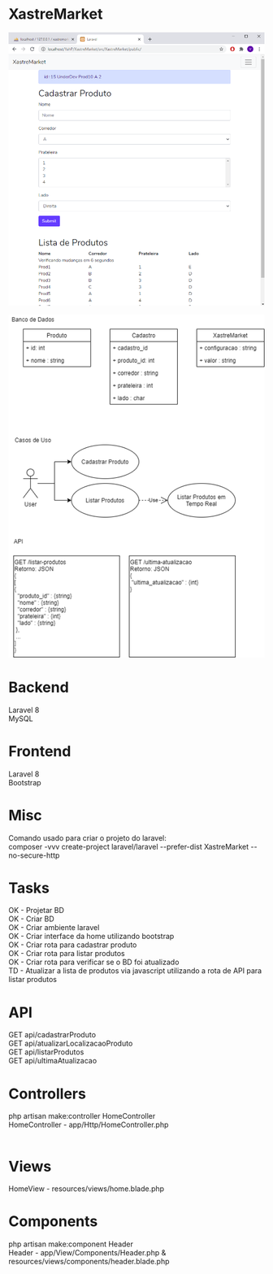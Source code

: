 # XastreMarket
![Screenshot](/doc/Screenshot_1.png)<br />

![Documentação](/doc/XastreMarket.png)<br />

# Backend
Laravel 8<br />
MySQL<br />

# Frontend
Laravel 8<br />
Bootstrap<br />

# Misc

Comando usado para criar o projeto do laravel:<br />
composer -vvv create-project laravel/laravel --prefer-dist XastreMarket --no-secure-http

# Tasks

OK - Projetar BD<br />
OK - Criar BD<br />
OK - Criar ambiente laravel<br />
OK - Criar interface da home utilizando bootstrap<br />
OK - Criar rota para cadastrar produto<br />
OK - Criar rota para listar produtos<br />
OK - Criar rota para verificar se o BD foi atualizado<br />
TD - Atualizar a lista de produtos via javascript utilizando a rota de API para listar produtos<br />

# API

GET api/cadastrarProduto<br />
GET api/atualizarLocalizacaoProduto<br />
GET api/listarProdutos<br />
GET api/ultimaAtualizacao<br />

# Controllers

php artisan make:controller HomeController<br />
HomeController - app/Http/HomeController.php<br />
<br />

# Views

HomeView - resources/views/home.blade.php<br />

# Components

php artisan make:component Header<br />
Header - app/View/Components/Header.php & resources/views/components/header.blade.php
